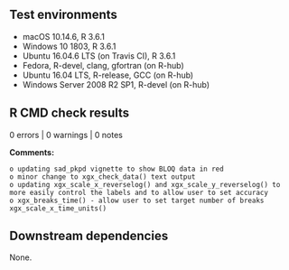 ## Test environments

* macOS 10.14.6, R 3.6.1
* Windows 10 1803, R 3.6.1
* Ubuntu 16.04.6 LTS (on Travis CI), R 3.6.1
* Fedora, R-devel, clang, gfortran (on R-hub)
* Ubuntu 16.04 LTS, R-release, GCC (on R-hub)
* Windows Server 2008 R2 SP1, R-devel (on R-hub)

## R CMD check results

0 errors | 0 warnings | 0 notes

**Comments:**

    o updating sad_pkpd vignette to show BLOQ data in red
    o minor change to xgx_check_data() text output
    o updating xgx_scale_x_reverselog() and xgx_scale_y_reverselog() to more easily control the labels and to allow user to set accuracy
    o xgx_breaks_time() - allow user to set target number of breaks xgx_scale_x_time_units()

## Downstream dependencies

None.

